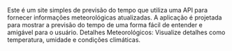 Este é um site simples de previsão do tempo que utiliza uma API para fornecer informações meteorológicas atualizadas. A aplicação é projetada para mostrar a previsão do tempo de uma forma fácil de entender e amigável para o usuário.
Detalhes Meteorológicos: Visualize detalhes como temperatura, umidade e condições climáticas.
